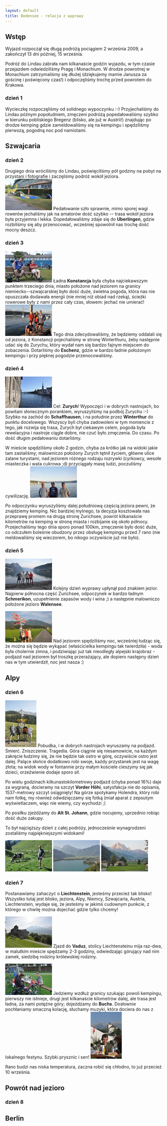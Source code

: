 ```yaml
---
layout: default
title: Bodensee - relacja z wyprawy
---
```


## Wstęp
Wyjazd rozpoczął się długą podróżą pociągiem 2 września 2009, a zakończył 13 dni
później, 15 września.

Podróż do Lindau zabrała nam kilkanaście godzin wyjazdu, w tym czasie przejazdem
odwiedziliśmy Pragę i Monachium. W drodze powrotnej w Monachium zatrzymaliśmy
się dłużej (dziękujemy mamie Janusza za gościnę i poświęcony czas!) i
odpoczęliśmy trochę przed powrotem do Krakowa.

### dzień 1
Wycieczkę rozpoczęliśmy od solidnego wypoczynku :-) Przyjechaliśmy do Lindau
późnym popołudniem, zmęczeni podróżą popedałowaliśmy szybko w kierunku
pobliskiego Bregenz (blisko, ale już w Austrii!) znajdując po drodze kemping gdzie
zameldowaliśmy się na kempingu i spędziliśmy pierwszą, pogodną noc pod namiotami.

## Szwajcaria

### dzień 2
Drugiego dnia wróciliśmy do Lindau, poświęciliśmy pół godziny na pobyt na przystani i
fotografie i zaczęliśmy podróż wokół jeziora.
<a href="./images/bodensee/04_01.jpg"><img src="./images/bodensee/04_01_thumb.jpg" class="right" /></a>
Pedałowanie szło sprawnie, mimo sporej wagi rowerów jechaliśmy jak na amatorów dość
szybko -- trasa wokół jeziora była przyjemna i lekka. Dopedałowaliśmy zdaje się do
**Uberlingen**, gdzie rozbiliśmy się aby przenocować, wcześniej spowolnił nas trochę dość
mocny deszcz.

### dzień 3
<a href="./images/bodensee/05_01.jpg"><img src="./images/bodensee/05_01_thumb.jpg" class="left" /></a>
Ładna **Konstancja** była chyba najciekawszym punktem trzeciego dnia, miasto
położone nad jeziorem na granicy niemiecko--szwajcarskiej było dość duże, świetna
pogoda, która nas nie opuszczała dodawała energii (nie mniej niż obiad nad rzeką),
ścieżki rowerowe były z nami przez cały czas, słowem: jechać nie umierać!
<a href="./images/bodensee/05_02.jpg"><img src="./images/bodensee/05_02_thumb.jpg" class="right" /></a>
Tego dnia zdecydowaliśmy, że będziemy oddalali się od jeziora, z Konstancji pojechaliśmy
w stronę Winterthuru, żeby następnie udać się do Zurychu, który wydał nam się
bardzo fajnym miejscem do zobaczenia.  Dotarliśmy do **Eschenz**, gdzie w bardzo ładnie
położonym kempingu i przy pięknej pogodzie przenocowaliśmy.

### dzień 4
<a href="./images/bodensee/06_01.jpg"><img src="./images/bodensee/06_01_thumb.jpg" class="right" /></a>
Cel: **Zurych**! Wypoczęci i w dobrych nastrojach, bo powitani słonecznym porankiem,
wyruszyliśmy na podbój Zurychu :-) Szybko na zachód do **Schaffhausen**, i na
południe przez **Winterthur** do punktu docelowego. Wszyscy byli chyba zadowoleni w
tym momencie z tego, jak rozwija się trasa, Zurych był ciekawym celem, pogoda była
rewelacyjna i nastroje ciągle dobre, nie czuć było zmęczenia. Do czasu. Po dość
długim pedałowaniu dotarliśmy.

W mieście spędziliśmy około 2 godzin, chyba za krótko jak na widoki jakie tam
zastaliśmy; malowniczo położony Zurych tętnił życiem, główne ulice zalane
turystami, nad jeziorem różnego rodzaju rozrywki (cyrkowcy, wesołe miasteczka i
wata cukrowa ;d) przyciągały masę ludzi, poczuliśmy cywilizację.
<a href="./images/bodensee/06_02.jpg"><img src="./images/bodensee/06_02_thumb.jpg" class="left" /></a>

Po odpoczynku wyruszyliśmy dalej południową częścią jeziora pewni, że znajdziemy
kemping. Nic bardziej mylnego, ta decyzja kosztowała nas przeprawę promem na
drugą stronę Zurichsee, powrót kilkanaście kilometrów na kemping w stronę
miasta i rozbijanie się około północy. Przejechaliśmy tego dnia sporo ponad
100km, zmęczenie było dość duże, co odczułem boleśnie obudzony przez obsługę
kempingu przed 7 rano (nie meldowaliśmy się wieczorem, bo nikogo oczywiście już
nie było).

### dzień 5
<a href="./images/bodensee/07_01.jpg"><img src="./images/bodensee/07_01_thumb.jpg" class="left" /></a>
Kolejny dzień wyprawy upłynął pod znakiem jezior. Najpierw północna część
Zurichsee, odpoczynek w bardzo ładnym **Schmerikon**, uzupełnienie zapasów wody i
wina ;) a następnie malowniczo położone jezioro **Walensee**.

<a href="./images/bodensee/07_02.jpg"><img src="./images/bodensee/07_02_thumb.jpg" class="left" /></a>
Nad jeziorem spędziliśmy noc, wcześniej łudząc się, że można się będzie wykąpać
(właścicielka kempingu tak twierdziła) - woda była cholernie zimna, i
podziwiając już tak nieodległy alpejski krajobraz - podjazd nad jeziorem był
troszkę przerażający, ale dopiero następny dzień nas w tym utwierdził, noc jest
nasza :)

## Alpy

### dzień 6
<a href="./images/bodensee/08_01.jpg"><img src="./images/bodensee/08_01_thumb.jpg" class="left" /></a>
Pobudka, i w dobrych nastrojach wyruszamy na podjazd. Śmierć. Zniszczenie.
Tragedia. Góra ciągnie się niesamowicie, na każdym zakręcie łudzimy się, że nie
będzie tak ostro w górę, oczywiście ostro jest dalej. Palące słońce dodatkowo
robi swoje, każdy przystanek jest na wagę złota; na widok wody w fontannie przy
małym kościele cieszymy się jak dzieci, orzeźwienie dodaje sporo sił.

Po wielu godzinach kilkunastokilometrowy podjazd (chyba ponad 16%) daje za
wygraną, docieramy na szczyt **Vorder Höhi**, satysfakcja nie do opisania,
1537-metrowy szczyt osiągnięty! Na górze spotykamy Holendra, który robi nam
fotkę, my również odwdzięczamy się fotką (miał aparat z zepsutym wyświetlaczem,
więc nie wiemy, czy wychodzi ;)

Po posiłku zjeżdżamy do **Alt St. Johann**, gdzie nocujemy, uprzednio robiąc dość
duże zakupy.

To był najcięższy dzień z całej podróży, jednocześnie wynagrodzeni zostaliśmy
najpiękniejszymi widokami!

<a href="./images/bodensee/08_02.jpg"><img src="./images/bodensee/08_02_thumb.jpg" class="left" /></a>
<a href="./images/bodensee/08_03.jpg"><img src="./images/bodensee/08_03_thumb.jpg" class="left" /></a>
<a href="./images/bodensee/08_04.jpg"><img src="./images/bodensee/08_04_thumb.jpg" class="left" /></a>

### dzień 7
Postanawiamy zahaczyć o **Liechtenstein**, jesteśmy przecież tak blisko! Wszystko tutaj
jest blisko, jeziora, Alpy, Niemcy, Szwajcaria, Austria, Liechtenstein, wydaje się,
że jesteśmy w jakimś cudownym punkcie, z którego w chwilę można dojechać gdzie
tylko chcemy!

<a href="./images/bodensee/09_03.jpg"><img src="./images/bodensee/09_03_thumb.jpg" class="left" /></a>
Zjazd do **Vaduz**, stolicy Liechtensteinu mija raz-dwa, w malutkim mieście spędzamy
2-3 godziny, odwiedzając górujący nad nim zamek, siedzibę rodziny królewskiej
rodziny.

<a href="./images/bodensee/09_01.jpg"><img src="./images/bodensee/09_01_thumb.jpg" class="right" /></a>
Jedziemy wzdłuż granicy szukając powoli kempingu, pierwszy nie istnieje, drugi
jest kilkanaście kilometrów dalej, ale trasa jest ładna, za nami potężne góry;
dojeżdżamy do **Buchs**. Dosłownie pochłaniamy smaczną kolację, słuchamy muzyki,
która dociera do nas z lokalnego festynu. Szybki prysznic i sen!
<a href="./images/bodensee/09_02.jpg"><img src="./images/bodensee/09_02_thumb.jpg" class="left" /></a>

Rano budzi nas niska temperatura, zaczna robić się chłodno, to już przecież 10
września.

## Powrót nad jezioro

### dzień 8

## Berlin
